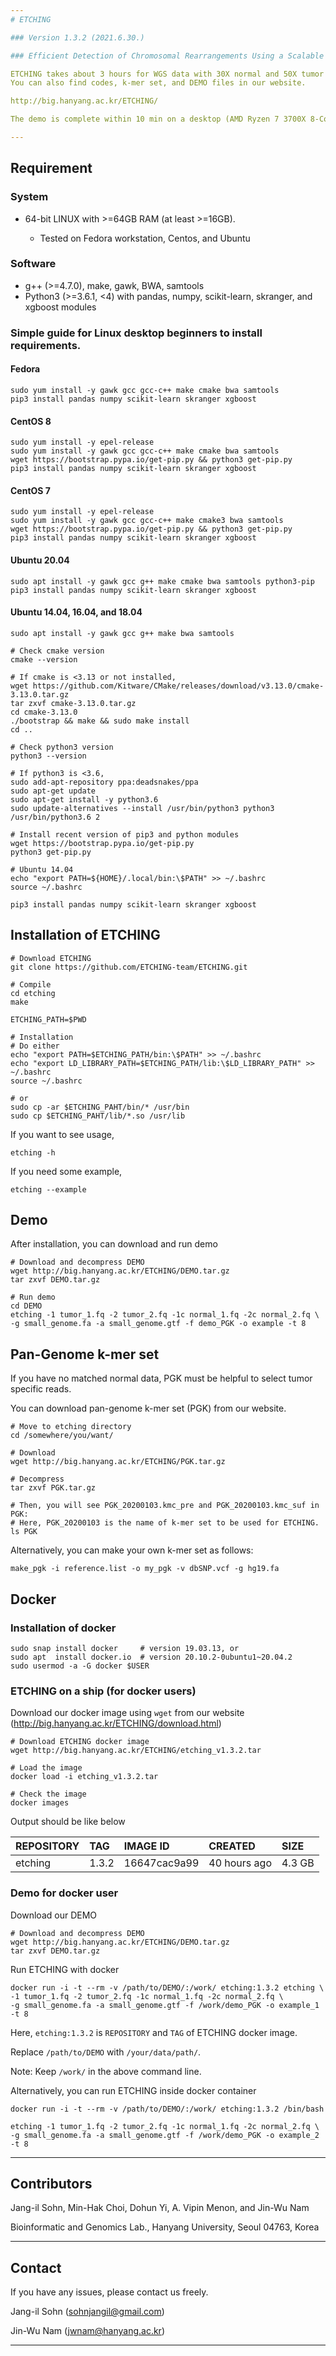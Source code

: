 ```yaml
---
# ETCHING

### Version 1.3.2 (2021.6.30.)

### Efficient Detection of Chromosomal Rearrangements Using a Scalable k-mer Database of Multiple Reference Genomes and Variations

ETCHING takes about 3 hours for WGS data with 30X normal and 50X tumor on 30 threads on DELL 930 server.
You can also find codes, k-mer set, and DEMO files in our website.

http://big.hanyang.ac.kr/ETCHING/

The demo is complete within 10 min on a desktop (AMD Ryzen 7 3700X 8-Core Processor).

---
```



## Requirement

### System

* 64-bit LINUX with >=64GB RAM (at least >=16GB).

	* Tested on Fedora workstation, Centos, and Ubuntu

### Software


* g++ (>=4.7.0), make, gawk, BWA, samtools
* Python3 (>=3.6.1, <4) with pandas, numpy, scikit-learn, skranger, and xgboost modules

### Simple guide for Linux desktop beginners to install requirements.

#### Fedora
```
sudo yum install -y gawk gcc gcc-c++ make cmake bwa samtools
pip3 install pandas numpy scikit-learn skranger xgboost
```

#### CentOS 8
```
sudo yum install -y epel-release
sudo yum install -y gawk gcc gcc-c++ make cmake bwa samtools
wget https://bootstrap.pypa.io/get-pip.py && python3 get-pip.py
pip3 install pandas numpy scikit-learn skranger xgboost
```

#### CentOS 7
```
sudo yum install -y epel-release
sudo yum install -y gawk gcc gcc-c++ make cmake3 bwa samtools
wget https://bootstrap.pypa.io/get-pip.py && python3 get-pip.py
pip3 install pandas numpy scikit-learn skranger xgboost
```

#### Ubuntu 20.04
```
sudo apt install -y gawk gcc g++ make cmake bwa samtools python3-pip
pip3 install pandas numpy scikit-learn skranger xgboost
```

#### Ubuntu 14.04, 16.04, and 18.04
```
sudo apt install -y gawk gcc g++ make bwa samtools

# Check cmake version
cmake --version

# If cmake is <3.13 or not installed, 
wget https://github.com/Kitware/CMake/releases/download/v3.13.0/cmake-3.13.0.tar.gz
tar zxvf cmake-3.13.0.tar.gz
cd cmake-3.13.0 
./bootstrap && make && sudo make install 
cd ..

# Check python3 version
python3 --version

# If python3 is <3.6,
sudo add-apt-repository ppa:deadsnakes/ppa
sudo apt-get update
sudo apt-get install -y python3.6
sudo update-alternatives --install /usr/bin/python3 python3 /usr/bin/python3.6 2

# Install recent version of pip3 and python modules
wget https://bootstrap.pypa.io/get-pip.py
python3 get-pip.py

# Ubuntu 14.04
echo "export PATH=${HOME}/.local/bin:\$PATH" >> ~/.bashrc
source ~/.bashrc 

pip3 install pandas numpy scikit-learn skranger xgboost
```

## Installation of ETCHING

```
# Download ETCHING
git clone https://github.com/ETCHING-team/ETCHING.git

# Compile
cd etching
make

ETCHING_PATH=$PWD

# Installation
# Do either
echo "export PATH=$ETCHING_PATH/bin:\$PATH" >> ~/.bashrc
echo "export LD_LIBRARY_PATH=$ETCHING_PATH/lib:\$LD_LIBRARY_PATH" >> ~/.bashrc
source ~/.bashrc

# or 
sudo cp -ar $ETCHING_PAHT/bin/* /usr/bin
sudo cp $ETCHING_PAHT/lib/*.so /usr/lib
```
If you want to see usage, 

```
etching -h
```

If you need some example,
```
etching --example
```



## Demo

After installation, you can download and run demo

```
# Download and decompress DEMO
wget http://big.hanyang.ac.kr/ETCHING/DEMO.tar.gz
tar zxvf DEMO.tar.gz

# Run demo
cd DEMO
etching -1 tumor_1.fq -2 tumor_2.fq -1c normal_1.fq -2c normal_2.fq \
-g small_genome.fa -a small_genome.gtf -f demo_PGK -o example -t 8
```


## Pan-Genome k-mer set

If you have no matched normal data, PGK must be helpful to select tumor specific reads.

You can download pan-genome k-mer set (PGK) from our website.

```
# Move to etching directory
cd /somewhere/you/want/

# Download
wget http://big.hanyang.ac.kr/ETCHING/PGK.tar.gz

# Decompress
tar zxvf PGK.tar.gz

# Then, you will see PGK_20200103.kmc_pre and PGK_20200103.kmc_suf in PGK:
# Here, PGK_20200103 is the name of k-mer set to be used for ETCHING.
ls PGK
```

Alternatively, you can make your own k-mer set as follows:

```
make_pgk -i reference.list -o my_pgk -v dbSNP.vcf -g hg19.fa
```




## Docker

### Installation of docker
```
sudo snap install docker     # version 19.03.13, or
sudo apt  install docker.io  # version 20.10.2-0ubuntu1~20.04.2
sudo usermod -a -G docker $USER
```

### ETCHING on a ship (for docker users)

Download our docker image using ```wget``` from our website (http://big.hanyang.ac.kr/ETCHING/download.html)
```
# Download ETCHING docker image
wget http://big.hanyang.ac.kr/ETCHING/etching_v1.3.2.tar

# Load the image
docker load -i etching_v1.3.2.tar

# Check the image
docker images
```

Output should be like below

|REPOSITORY|TAG|IMAGE ID|CREATED|SIZE|
|:---|:---|:---|:---|:---|
|etching|1.3.2|16647cac9a99|40 hours ago|4.3 GB|

### Demo for docker user

Download our DEMO
```
# Download and decompress DEMO
wget http://big.hanyang.ac.kr/ETCHING/DEMO.tar.gz
tar zxvf DEMO.tar.gz
```

Run ETCHING with docker
```
docker run -i -t --rm -v /path/to/DEMO/:/work/ etching:1.3.2 etching \
-1 tumor_1.fq -2 tumor_2.fq -1c normal_1.fq -2c normal_2.fq \
-g small_genome.fa -a small_genome.gtf -f /work/demo_PGK -o example_1 -t 8
```
Here, ```etching:1.3.2``` is ```REPOSITORY``` and ```TAG``` of ETCHING docker image.

Replace ```/path/to/DEMO``` with ```/your/data/path/```.

Note: Keep ```/work/``` in the above command line.


Alternatively, you can run ETCHING inside docker container
```
docker run -i -t --rm -v /path/to/DEMO/:/work/ etching:1.3.2 /bin/bash

etching -1 tumor_1.fq -2 tumor_2.fq -1c normal_1.fq -2c normal_2.fq \
-g small_genome.fa -a small_genome.gtf -f /work/demo_PGK -o example_2 -t 8
```

----------------------------------------------------------------------------------
## Contributors

Jang-il Sohn, Min-Hak Choi, Dohun Yi, A. Vipin Menon, and Jin-Wu Nam

Bioinformatic and Genomics Lab., Hanyang University, Seoul 04763, Korea

----------------------------------------------------------------------------------
## Contact

If you have any issues, please contact us freely.

   Jang-il Sohn (sohnjangil@gmail.com)

   Jin-Wu Nam (jwnam@hanyang.ac.kr)

----------------------------------------------------------------------------------
